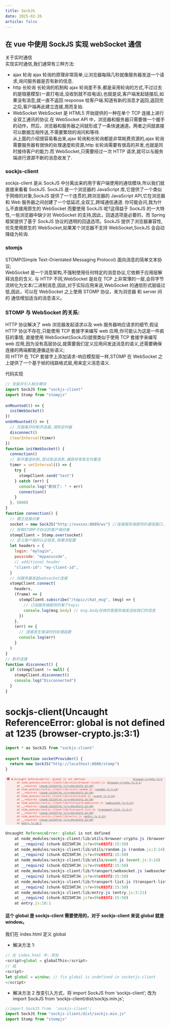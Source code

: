 ```yaml
---
title: SockJS
date: 2025-02-26
article: false
---
```


## 在 vue 中使用 SockJS 实现 webSocket 通信

关于实时通信  
实现实时通信,我们通常有三种方法:

- ajax 轮询
  ajax 轮询的原理非常简单,让浏览器每隔几秒就像服务器发送一个请求,询问服务器是否有新的信息.
- http 长轮询
  长轮询的机制和 ajax 轮询差不多,都是采用轮询的方式,不过过去的是阻塞模型(一直打电话,没收到就不挂电话),也就是说,客户端发起链接后,如果没有消息,就一直不返回 response 给客户端.知道有新的消息才返回,返回完之后,客户端再此建立连接,周而复始.
- WebSocket
  WebSocket 是 HTML5 开始提供的一种在单个 TCP 连接上进行全双工通讯的协议.在 WebSocket API 中，浏览器和服务器只需要做一个握手的动作，然后，浏览器和服务器之间就形成了一条快速通道。两者之间就直接可以数据互相传送,不需要繁琐的询问和等待.  
  从上面的介绍很容易看出来,ajax 轮询和长轮询都是非常耗费资源的,ajax 轮询需要服务器有很快的处理速度和资源,http 长轮询需要有很高的并发,也就是同时接待客户的能力.而 WebSocket,只需要经过一次 HTTP 请求,就可以与服务端进行源源不断的消息收发了.

### sockjs-client

sockjs-client 是从 SockJS 中分离出来的用于客户端使用的通信模块.所以我们就直接来看看 SockJS.
SockJS 是一个浏览器的 JavaScript 库,它提供了一个类似于网络的对象,SockJS 提供了一个连贯的,跨浏览器的 JavaScript API,它在浏览器和 Web 服务器之间创建了一个低延迟,全双工,跨域通信通道.
你可能会问,我为什么不直接用原生的 WebSocket 而要使用 SockJS 呢?这得益于 SockJS 的一大特性,一些浏览器中缺少对 WebSocket 的支持,因此，回退选项是必要的，而 Spring 框架提供了基于 SockJS 协议的透明的回退选项。SockJS 提供了浏览器兼容性,优先使用原生的 WebSocket,如果某个浏览器不支持 WebSocket,SockJS 会自动降级为轮询.

### stomjs

STOMP(Simple Text-Orientated Messaging Protocol) 面向消息的简单文本协议;  
WebSocket 是一个消息架构,不强制使用任何特定的消息协议,它依赖于应用层解释消息的含义.
与 HTTP 不同,WebSocket 是处在 TCP 上非常薄的一层,会将字节流转化为文本/二进制消息,因此,对于实际应用来说,WebSocket 的通信形式层级过低,因此，可以在 WebSocket 之上使用 STOMP 协议，来为浏览器 和 server 间的 通信增加适当的消息语义。

### STOMP 与 WebSocket 的关系:

HTTP 协议解决了 web 浏览器发起请求以及 web 服务器响应请求的细节,假设 HTTP 协议不存在,只能使用 TCP 套接字来编写 web 应用,你可能认为这是一件疯狂的事情;
直接使用 WebSocket(SockJS)就很类似于使用 TCP 套接字来编写 web 应用,因为没有高层协议,就需要我们定义应用间发送消息的语义,还需要确保连接的两端都能遵循这些语义;  
同 HTTP 在 TCP 套接字上添加请求-响应模型层一样,STOMP 在 WebSocket 之上提供了一个基于帧的线路格式层,用来定义消息语义.

代码实现

```js
// 安装并引入相关模块
import SockJS from "sockjs-client"
import Stomp from "stompjs"

onMounted(() => {
  initWebSocket()
})
onUnMounted(() => {
  // 页面离开时断开连接,清除定时器
  disconnect()
  clearInterval(timer)
})
function initWebSocket() {
  connection()
  // 断开重连机制,尝试发送消息,捕获异常发生时重连
  timer = setInterval(() => {
    try {
      stompClient.send("test")
    } catch (err) {
      console.log("断线了: " + err)
      connection()
    }
  }, 5000)
}
function connection() {
  // 建立连接对象
  socket = new SockJS("http://xxxxxx:8089/ws") //连接服务端提供的通信接口，连接以后才可以订阅广播消息和个人消息
  // 获取STOMP子协议的客户端对象
  stompClient = Stomp.over(socket)
  // 定义客户端的认证信息,按需求配置
  let headers = {
    login: "mylogin",
    passcode: "mypasscode",
    // additional header
    "client-id": "my-client-id",
  }
  // 向服务器发起websocket连接
  stompClient.connect(
    headers,
    (frame) => {
      stompClient.subscribe("/topic/chat_msg", (msg) => {
        // 订阅服务端提供的某个topic
        console.log(msg.body) // msg.body存放的是服务端发送给我们的信息
      })
    },
    (err) => {
      // 连接发生错误时的处理函数
      console.log(err)
    }
  )
}
// 断开连接
function disconnect() {
  if (stompClient != null) {
    stompClient.disconnect()
    console.log("Disconnected")
  }
}
```

# sockjs-client(Uncaught ReferenceError: global is not defined at 1235 (browser-crypto.js:3:1)

```js
import * as SockJS from "sockjs-client"

export function socketProvider() {
  return new SockJS("http://localhost:8080/stomp")
}
```

![sockjs-client](/images/plugins/sockjs1.png)

```js
Uncaught ReferenceError: global is not defined
    at node_modules/sockjs-client/lib/utils/browser-crypto.js (browser-crypto.js:3:1)
    at __require2 (chunk-OZI5HTJH.js?v=99c693f2:15:50)
    at node_modules/sockjs-client/lib/utils/random.js (random.js:3:14)
    at __require2 (chunk-OZI5HTJH.js?v=99c693f2:15:50)
    at node_modules/sockjs-client/lib/utils/event.js (event.js:3:14)
    at __require2 (chunk-OZI5HTJH.js?v=99c693f2:15:50)
    at node_modules/sockjs-client/lib/transport/websocket.js (websocket.js:3:13)
    at __require2 (chunk-OZI5HTJH.js?v=99c693f2:15:50)
    at node_modules/sockjs-client/lib/transport-list.js (transport-list.js:5:3)
    at __require2 (chunk-OZI5HTJH.js?v=99c693f2:15:50)
    at node_modules/sockjs-client/lib/entry.js (entry.js:3:21)
    at __require2 (chunk-OZI5HTJH.js?v=99c693f2:15:50)
    at entry.js:10:1
```

#### 这个 global 是 sockjs-client 需要使用的，对于 sockjs-client 来说 global 就是 window。

我们在 index.html 定义 global

- 解决方法 1:

```js
// 在 index.html 中，添加
<script>global = globalThis</script>
// 或
<script>
let global = window; // fix global is undefined in socketjs-client
</script>
```

- 解决方法 2
  改变引入方式，将 import SockJS from ‘sockjs-client’; 改为 import SockJS from ‘sockjs-client/dist/sockjs.min.js’;

```js
//import SockJS from  'sockjs-client';
import SockJS from "sockjs-client/dist/sockjs.min.js"
import Stomp from "stompjs"
```
